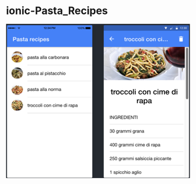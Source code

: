 # ionic-Pasta_Recipes

<img width="650" alt="Schermata 2019-12-17 alle 23 55 31" src="https://github.com/gabrielezagarella/ionic-Pasta_Recipes/blob/master/img/img.png">

